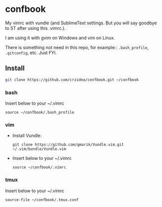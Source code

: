 confbook
========

My vimrc with vundle (and SublimeText settings. But you will say goodbye to ST after using this .vimrc.).

I am using it with gvim on Windows and vim on Linux.

There is something not need in this repo, for example:: `.bash_profile`, `.gitconfig`, etc.
Just FYI.

## Install

```bash
git clone https://github.com/crzidea/confbook.git ~/confbook
```

### bash

Insert below to your ~/.vimrc

```
source ~/confbook/.bash_profile
```

### vim

- Install Vundle:
    ```
    git clone https://github.com/gmarik/Vundle.vim.git ~/.vim/bundle/Vundle.vim
    ```
- Insert below to your ~/.vimrc
    ```
    source ~/confbook/.vimrc
    ```

### tmux

Insert below to your ~/.vimrc

```
source-file ~/confbook/.tmux.conf
```
